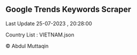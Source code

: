 

## Google Trends Keywords Scraper 
 
Last Update 25-07-2023 , 20:28:00

Country List :
VIETNAM.json



© Abdul Muttaqin 
